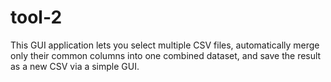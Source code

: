 # tool-2
This GUI application lets you select multiple CSV files, automatically merge only their common columns into one combined dataset, and save the result as a new CSV via a simple GUI.
